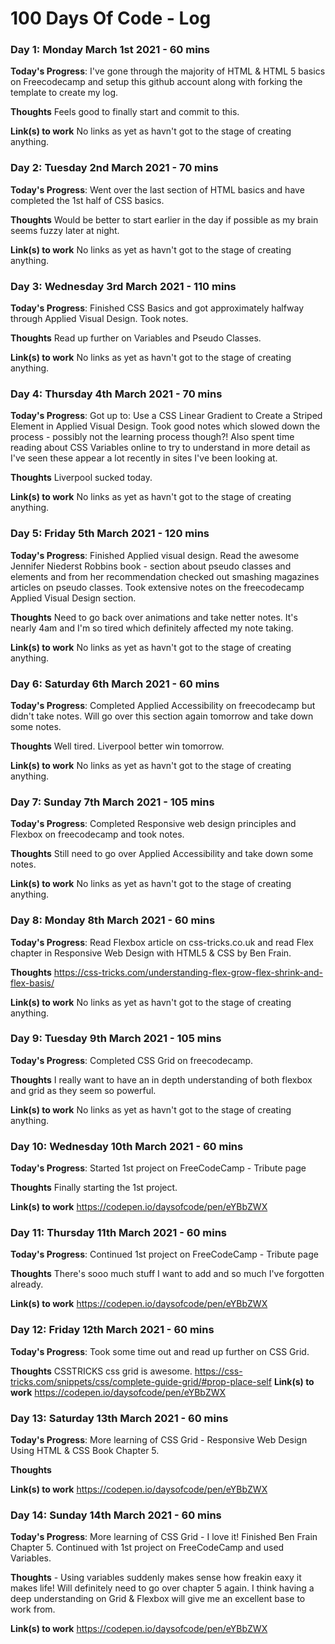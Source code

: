 # 100 Days Of Code - Log
<!--
### Day 0: February 30, 2016 (Example 1)
##### (delete me or comment me out)
-->

<!--
**Today's Progress**: Fixed CSS, worked on canvas functionality for the app.
-->

<!--
**Thoughts:** I really struggled with CSS, but, overall, I feel like I am slowly getting better at it. Canvas is still new for me, but I managed to figure out some basic functionality.
-->


<!--
**Link to work:** [Calculator App](http://www.example.com)
-->


<!--
### Day 0: February 30, 2016 (Example 2)
##### (delete me or comment me out)
-->


<!--
**Today's Progress**: Fixed CSS, worked on canvas functionality for the app.
-->


<!--
**Thoughts**: I really struggled with CSS, but, overall, I feel like I am slowly getting better at it. Canvas is still new for me, but I managed to figure out some basic functionality.
-->


<!--
**Link(s) to work**: [Calculator App](http://www.example.com)
-->

<!--
### Day 1: June 27, Monday
**Today's Progress**: I've gone through many exercises on FreeCodeCamp.
**Thoughts** I've recently started coding, and it's a great feeling when I finally solve an algorithm challenge after a lot of attempts and hours spent.
**Link(s) to work**
1. [Find the Longest Word in a String](https://www.freecodecamp.com/challenges/find-the-longest-word-in-a-string)
2. [Title Case a Sentence](https://www.freecodecamp.com/challenges/title-case-a-sentence)
-->



### Day 1: Monday March 1st 2021 - 60 mins

**Today's Progress**: I've gone through the majority of HTML & HTML 5 basics on Freecodecamp and setup this github account along with forking the template to create my log.

**Thoughts** Feels good to finally start and commit to this.

**Link(s) to work**
No links as yet as havn't got to the stage of creating anything.



### Day 2: Tuesday 2nd March 2021 - 70 mins

**Today's Progress**: Went over the last section of HTML basics and have completed the 1st half of CSS basics. 

**Thoughts** Would be better to start earlier in the day if possible as my brain seems fuzzy later at night.

**Link(s) to work**
No links as yet as havn't got to the stage of creating anything.


### Day 3: Wednesday 3rd March 2021 - 110 mins

**Today's Progress**: Finished CSS Basics and got approximately halfway through Applied Visual Design. Took notes.

**Thoughts** Read up further on Variables and Pseudo Classes.

**Link(s) to work**
No links as yet as havn't got to the stage of creating anything.

### Day 4: Thursday 4th March 2021 - 70 mins

**Today's Progress**: Got up to: Use a CSS Linear Gradient to Create a Striped Element in Applied Visual Design. Took good notes which slowed down the process - possibly not the learning process though?! Also spent time reading about CSS Variables online to try to understand in more detail as I've seen these appear a lot recently in sites I've been looking at.

**Thoughts** Liverpool sucked today.

**Link(s) to work**
No links as yet as havn't got to the stage of creating anything.

### Day 5: Friday 5th March 2021 - 120 mins

**Today's Progress**: Finished Applied visual design. Read the awesome Jennifer Niederst Robbins book - section about pseudo classes and elements and from her recommendation checked out smashing magazines articles on pseudo classes. Took extensive notes on the freecodecamp Applied Visual Design section.

**Thoughts** Need to go back over animations and take netter notes. It's nearly 4am and I'm so tired which definitely affected my note taking.

**Link(s) to work**
No links as yet as havn't got to the stage of creating anything.

### Day 6: Saturday 6th March 2021 - 60 mins

**Today's Progress**: Completed Applied Accessibility on freecodecamp but didn't take notes. Will go over this section again tomorrow and take down some notes.

**Thoughts** Well tired. Liverpool better win tomorrow.

**Link(s) to work**
No links as yet as havn't got to the stage of creating anything.


### Day 7: Sunday 7th March 2021 - 105 mins

**Today's Progress**: Completed Responsive web design principles and Flexbox  on freecodecamp and took notes.

**Thoughts** Still need to go over Applied Accessibility and take down some notes.

**Link(s) to work**
No links as yet as havn't got to the stage of creating anything.

### Day 8: Monday 8th March 2021 - 60 mins

**Today's Progress**: Read Flexbox article on css-tricks.co.uk and read Flex chapter in Responsive Web Design with HTML5 & CSS by Ben Frain. 

**Thoughts** https://css-tricks.com/understanding-flex-grow-flex-shrink-and-flex-basis/

**Link(s) to work**
No links as yet as havn't got to the stage of creating anything.

### Day 9: Tuesday 9th March 2021 - 105 mins

**Today's Progress**: Completed CSS Grid on freecodecamp.

**Thoughts** I really want to have an in depth understanding of both flexbox and grid as they seem so powerful.

**Link(s) to work**
No links as yet as havn't got to the stage of creating anything.

### Day 10: Wednesday 10th March 2021 - 60 mins

**Today's Progress**: Started 1st project on FreeCodeCamp - Tribute page

**Thoughts** Finally starting the 1st project.

**Link(s) to work**
https://codepen.io/daysofcode/pen/eYBbZWX


### Day 11: Thursday 11th March 2021 - 60 mins

**Today's Progress**: Continued 1st project on FreeCodeCamp - Tribute page

**Thoughts** There's sooo much stuff I want to add and so much I've forgotten already.

**Link(s) to work**
https://codepen.io/daysofcode/pen/eYBbZWX

### Day 12: Friday 12th March 2021 - 60 mins

**Today's Progress**: Took some time out and read up further on CSS Grid. 

**Thoughts** CSSTRICKS css grid is awesome. https://css-tricks.com/snippets/css/complete-guide-grid/#prop-place-self
**Link(s) to work**
https://codepen.io/daysofcode/pen/eYBbZWX

### Day 13: Saturday 13th March 2021 - 60 mins

**Today's Progress**: More learning of CSS Grid - Responsive Web Design Using HTML & CSS Book Chapter 5.

**Thoughts** 

**Link(s) to work**
https://codepen.io/daysofcode/pen/eYBbZWX

### Day 14: Sunday 14th March 2021 - 60 mins

**Today's Progress**: More learning of CSS Grid - I love it! Finished Ben Frain Chapter 5. Continued with 1st project on FreeCodeCamp and used Variables.

**Thoughts** - Using variables suddenly makes sense how freakin eaxy it makes life! Will definitely need to go over chapter 5 again. I think having a deep understanding on Grid & Flexbox will give me an excellent base to work from.

**Link(s) to work**
https://codepen.io/daysofcode/pen/eYBbZWX
